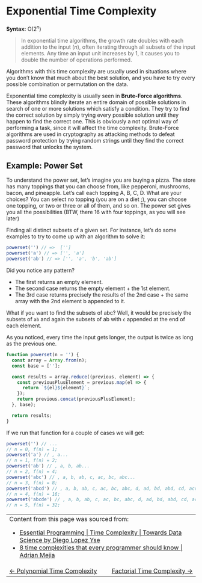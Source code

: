 # Exponential Time Complexity

**Syntax:** O(2<sup><i>n</i></sup>)

> In exponential time algorithms, the growth rate doubles with each addition to the input (_n_), often iterating through all subsets of the input elements. Any time an input unit increases by 1, it causes you to double the number of operations performed.

Algorithms with this time complexity are usually used in situations where you don’t know that much about the best solution, and you have to try every possible combination or permutation on the data.

Exponential time complexity is usually seen in <strong>Brute-Force algorithms</strong>. These algorithms blindly iterate an entire domain of possible solutions in search of one or more solutions which satisfy a condition. They try to find the correct solution by simply trying every possible solution until they happen to find the correct one. This is obviously a not optimal way of performing a task, since it will affect the time complexity. Brute-Force algorithms are used in cryptography as attacking methods to defeat password protection by trying random strings until they find the correct password that unlocks the system.

## Example: Power Set

To understand the power set, let’s imagine you are buying a pizza. The store has many toppings that you can choose from, like pepperoni, mushrooms, bacon, and pineapple. Let’s call each topping A, B, C, D. What are your choices? You can select no topping (you are on a diet ;), you can choose one topping, or two or three or all of them, and so on. The power set gives you all the possibilities (BTW, there 16 with four toppings, as you will see later)

Finding all distinct subsets of a given set. For instance, let’s do some examples to try to come up with an algorithm to solve it:

```typescript
powerset('') // =>  ['']
powerset('a') // => ['', 'a']
powerset('ab') // => ['', 'a', 'b', 'ab']
```

Did you notice any pattern?

- The first returns an empty element.
- The second case returns the empty element + the 1st element.
- The 3rd case returns precisely the results of the 2nd case + the same array with the 2nd element b appended to it.

What if you want to find the subsets of abc? Well, it would be precisely the subsets of `ab` and again the subsets of ab with `c` appended at the end of each element.

As you noticed, every time the input gets longer, the output is twice as long as the previous one.

```typescript
function powerset(n = '') {
  const array = Array.from(n);
  const base = [''];

  const results = array.reduce((previous, element) => {
    const previousPlusElement = previous.map(el => {
      return `${el}${element}`;
    });
    return previous.concat(previousPlusElement);
  }, base);

  return results;
}
```

If we run that function for a couple of cases we will get:

```typescript
powerset('') // ...
// n = 0, f(n) = 1;
powerset('a') // , a...
// n = 1, f(n) = 2;
powerset('ab') // , a, b, ab...
// n = 2, f(n) = 4;
powerset('abc') // , a, b, ab, c, ac, bc, abc...
// n = 3, f(n) = 8;
powerset('abcd') // , a, b, ab, c, ac, bc, abc, d, ad, bd, abd, cd, acd, bcd...
// n = 4, f(n) = 16;
powerset('abcde') // , a, b, ab, c, ac, bc, abc, d, ad, bd, abd, cd, acd, bcd...
// n = 5, f(n) = 32;
```

<table>
  <tr>
    <td colspan="2">
      Content from this page was sourced from:
      <ul>
        <li><a href="https://towardsdatascience.com/essential-programming-time-complexity-a95bb2608cac">Essential Programming | Time Complexity | Towards Data Science by Diego Lopez Yse</a></li>
        <li><a href="https://adrianmejia.com/most-popular-algorithms-time-complexity-every-programmer-should-know-free-online-tutorial-course/">8 time complexities that every programmer should know | Adrian Mejia</a></li>
      </ul> 
    </td>
  </tr>
  <tr>
    <td width="50%">
      <a href="../polynomial-time-complexity#polynomial-time-complexity"><- Polynomial Time Complexity</a>
    </td>
    <td width="50%" align="right"> 
      <a href="../factorial-time-complexity/README.md#factorial-time-complexity">Factorial Time Complexity -></a>
    </td>
  </tr>
</table>
